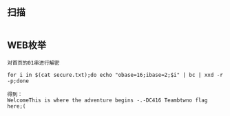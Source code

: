 ## 扫描
```

```



## WEB枚举

```
对首页的01串进行解密

for i in $(cat secure.txt);do echo "obase=16;ibase=2;$i" | bc | xxd -r -p;done

得到：
WelcomeThis is where the adventure begins -.-DC416 Teambtwno flag here;(



```

